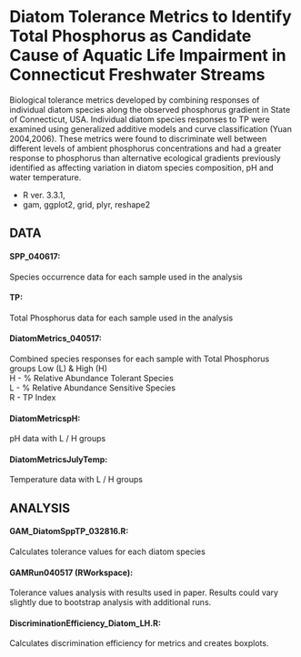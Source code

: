 # Diatom Tolerance Metrics to Identify Total Phosphorus as Candidate Cause of Aquatic Life Impairment in Connecticut Freshwater Streams

Biological tolerance metrics developed by combining responses of individual diatom species along the observed phosphorus gradient in State of Connecticut, USA.  Individual diatom species responses to TP were examined using generalized additive models and curve classification (Yuan 2004,2006). These metrics were found to discriminate well between different levels of ambient phosphorus concentrations and had a greater response to phosphorus than alternative ecological gradients previously identified as affecting variation in diatom species composition, pH and water temperature.  

* R ver. 3.3.1, 
* gam, ggplot2, grid, plyr, reshape2

## DATA

#### SPP_040617: 
Species occurrence data for each sample used in the analysis
#### TP: 
Total Phosphorus data for each sample used in the analysis
#### DiatomMetrics_040517: 
Combined species responses for each sample with Total Phosphorus groups Low (L) & High (H) <br>
H - % Relative Abundance Tolerant Species <br>
L - % Relative Abundance Sensitive Species <br>
R - TP Index<br>
#### DiatomMetricspH:  
pH data with L / H groups
#### DiatomMetricsJulyTemp:  
Temperature data with L / H groups

## ANALYSIS

#### GAM_DiatomSppTP_032816.R:  
Calculates tolerance values for each diatom species
#### GAMRun040517 (RWorkspace):
Tolerance values analysis with results used in paper.  Results could vary slightly due to bootstrap analysis with additional runs.
#### DiscriminationEfficiency_Diatom_LH.R:
Calculates discrimination efficiency for metrics and creates boxplots.
